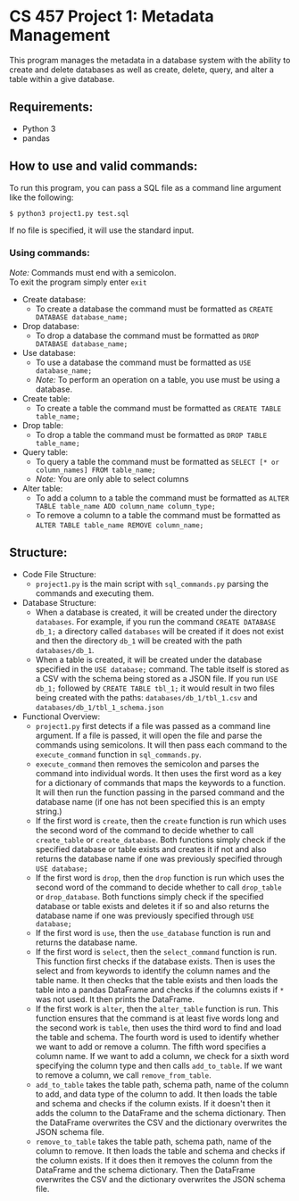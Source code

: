 # CS 457 Project 1: Metadata Management

This program manages the metadata in a database system with the ability to create and delete databases as well as create, delete, query, and alter a table within a give database.

## Requirements:
* Python 3
* pandas

## How to use and valid commands:

To run this program, you can pass a SQL file as a command line argument like the following:  
```
$ python3 project1.py test.sql
```
If no file is specified, it will use the standard input.

### Using commands:
_Note:_ Commands must end with a semicolon.  
To exit the program simply enter `exit`
* Create database:
  * To create a database the command must be formatted as `CREATE DATABASE database_name;`
* Drop database:
  * To drop a database the command must be formatted as `DROP DATABASE database_name;`
* Use database:
  * To use a database the command must be formatted as `USE database_name;`
  * _Note:_ To perform an operation on a table, you use must be using a database.
* Create table:
  * To create a table the command must be formatted as `CREATE TABLE table_name;`
* Drop table:
  * To drop a table the command must be formatted as `DROP TABLE table_name;`
* Query table:
  * To query a table the command must be formatted as `SELECT [* or column_names] FROM table_name;`
  * _Note:_ You are only able to select columns
* Alter table:
  * To add a column to a table the command must be formatted as `ALTER TABLE table_name ADD column_name column_type;`
  * To remove a column to a table the command must be formatted as `ALTER TABLE table_name REMOVE column_name;`

## Structure:
* Code File Structure:
  * `project1.py` is the main script with `sql_commands.py` parsing the commands and executing them.
* Database Structure:
  * When a database is created, it will be created under the directory `databases`. For example, if you run the command `CREATE DATABASE db_1;` a directory called `databases` will be created if it does not exist and then the directory `db_1` will be created with the path `databases/db_1`.
  * When a table is created, it will be created under the database specified in the `USE database;` command. The table itself is stored as a CSV with the schema being stored as a JSON file. If you run `USE db_1;` followed by `CREATE TABLE tbl_1;` it would result in two files being created with the paths: `databases/db_1/tbl_1.csv` and `databases/db_1/tbl_1_schema.json`
* Functional Overview:
  * `project1.py` first detects if a file was passed as a command line argument. If a file is passed, it will open the file and parse the commands using semicolons. It will then pass each command to the `execute_command` function in `sql_commands.py`.
  * `execute_command` then removes the semicolon and parses the command into individual words. It then uses the first word as a key for a dictionary of commands that maps the keywords to a function. It will then run the function passing in the parsed command and the database name (if one has not been specified this is an empty string.)
  * If the first word is `create`, then the `create` function is run which uses the second word of the command to decide whether to call `create_table` or `create_database`. Both functions simply check if the specified database or table exists and creates it if not and also returns the database name if one was previously specified through `USE database;`
  * If the first word is `drop`, then the `drop` function is run which uses the second word of the command to decide whether to call `drop_table` or `drop_database`. Both functions simply check if the specified database or table exists and deletes it if so  and also returns the database name if one was previously specified through `USE database;`
  * If the first word is `use`, then the `use_database` function is run and returns the database name.
  * If the first word is `select`, then the `select_command` function is run. This function first checks if the database exists. Then is uses the select and from keywords to identify the column names and the table name. It then checks that the table exists and then loads the table into a pandas DataFrame and checks if the columns exists if `*` was not used. It then prints the DataFrame.
  * If the first work is `alter`, then the `alter_table` function is run. This function ensures that the command is at least five words long and the second work is `table`, then uses the third word to find and load the table and schema. The fourth word is used to identify whether we want to add or remove a column. The fifth word specifies a column name. If we want to add a column, we check for a sixth word specifying the column type and then calls `add_to_table`. If we want to remove a column, we call `remove_from_table`.
  * `add_to_table` takes the table path, schema path, name of the column to add, and data type of the column to add. It then loads the table and schema and checks if the column exists. If it doesn't then it adds the column to the DataFrame and the schema dictionary. Then the DataFrame overwrites the CSV and the dictionary overwrites the JSON schema file.
  * `remove_to_table` takes the table path, schema path, name of the column to remove. It then loads the table and schema and checks if the column exists. If it does then it removes the column from the DataFrame and the schema dictionary. Then the DataFrame overwrites the CSV and the dictionary overwrites the JSON schema file.
